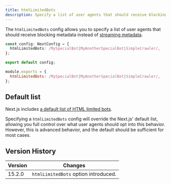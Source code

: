 ```yaml
---
title: htmlLimitedBots
description: Specify a list of user agents that should receive blocking metadata.
---
```


The `htmlLimitedBots` config allows you to specify a list of user agents that should receive blocking metadata instead of [streaming metadata](/docs/app/api-reference/functions/generate-metadata#streaming-metadata).

```ts filename="next.config.ts" switcher
const config: NextConfig = {
  htmlLimitedBots: /MySpecialBot|MyAnotherSpecialBot|SimpleCrawler/,
};

export default config;
```

```js filename="next.config.js" switcher
module.exports = {
  htmlLimitedBots: /MySpecialBot|MyAnotherSpecialBot|SimpleCrawler/,
};
```

## Default list

Next.js includes [a default list of HTML limited bots](https://github.com/vercel/next.js/blob/canary/packages/next/src/shared/lib/router/utils/html-bots.ts).

Specifying a `htmlLimitedBots` config will override the Next.js' default list, allowing you full control over what user agents should opt into this behavior. However, this is advanced behavior, and the default should be sufficient for most cases.

## Version History

| Version | Changes                              |
| ------- | ------------------------------------ |
| 15.2.0  | `htmlLimitedBots` option introduced. |

